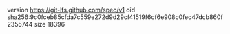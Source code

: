 version https://git-lfs.github.com/spec/v1
oid sha256:9c0fceb85cfda7c559e272d9d29cf41519f6cf6e908c0fec47dcb860f2355744
size 18396
